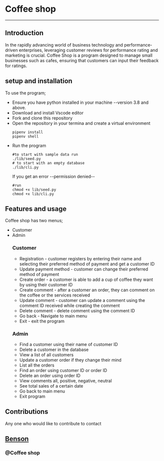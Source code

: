 # Coffee shop
---


## Introduction

In the rapidly advancing world of business technology and performance-driven enterprises, leveraging customer reviews for performance rating and marketing is crucial. Coffee Shop is a program designed to manage small businesses such as cafes, ensuring that customers can input their feedback for ratings.

## setup and installation
To use the program;
- Ensure you have python installed in your machine --version 3.8 and above.
- Download and install Vscode editor
- Fork and clone this repository [<github repository>](https://github.com/BennyGitau/phase-3-project--coffee-shop)
- Open the repository in your termina and create a virtual environment
    ```console
    pipenv install
    pipenv shell
    ```
- Run the program
    ```console
    #to start with sample data run
    ./lib/seed.py
    # to start with an empty database
    ./lib/cli.py
     ```
     If you get an error --permission denied--
    ```console
    #run
    chmod +x lib/seed.py
    chmod +x lib/cli.py
    ```
## Features and usage
Coffee shop has two menus;
- Customer 
- Admin
    ### Customer
    -  Registration - customer registers by entering their name and selecting their preferred method of payment and get a customer ID
    -  Update payment method - customer can change their preferred method of payment
    -  Create order - a customer is able to add a cup of coffee they want by using their customer ID
    -  Create comment - after a customer an order, they can comment on the coffee or the services received
    -  Update comment - customer can update a comment using the comment ID received while creating the comment
    -  Delete comment - delete comment using the comment ID
    -  Go back - Navigate to main menu
    -  Exit - exit the program
    ### Admin
    - Find a customer using their name of customer ID
    - Delete a customer in the database
    - View a list of all customers
    - Update a customer order if they change their mind
    - List all the orders
    - Find an order using customer ID or order ID
    - Delete an order using order ID
    - View comments all, positive, negative, neutral
    - See total sales of a certain date
    - Go back to main menu
    - Exit program


## Contributions
Any one who would like to contribute to contact

[Benson](mailto:bensonkamaugitau@gmail.com)
---
### @Coffee shop



